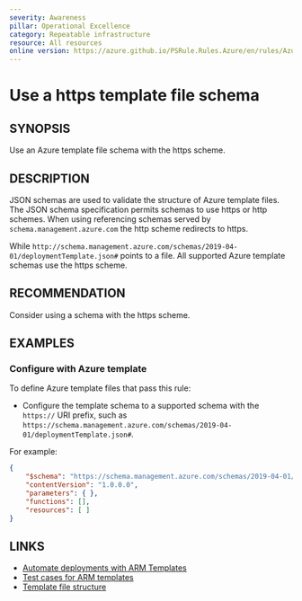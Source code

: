 ```yaml
---
severity: Awareness
pillar: Operational Excellence
category: Repeatable infrastructure
resource: All resources
online version: https://azure.github.io/PSRule.Rules.Azure/en/rules/Azure.Template.TemplateScheme/
---
```


# Use a https template file schema

## SYNOPSIS

Use an Azure template file schema with the https scheme.

## DESCRIPTION

JSON schemas are used to validate the structure of Azure template files.
The JSON schema specification permits schemas to use https or http schemes.
When using referencing schemas served by `schema.management.azure.com` the http scheme redirects to https.

While `http://schema.management.azure.com/schemas/2019-04-01/deploymentTemplate.json#` points to a file.
All supported Azure template schemas use the https scheme.

## RECOMMENDATION

Consider using a schema with the https scheme.

## EXAMPLES

### Configure with Azure template

To define Azure template files that pass this rule:

- Configure the template schema to a supported schema with the `https://` URI prefix,
  such as `https://schema.management.azure.com/schemas/2019-04-01/deploymentTemplate.json#`.

For example:

```json
{
    "$schema": "https://schema.management.azure.com/schemas/2019-04-01/deploymentTemplate.json#",
    "contentVersion": "1.0.0.0",
    "parameters": { },
    "functions": [],
    "resources": [ ]
}
```

## LINKS

- [Automate deployments with ARM Templates](https://learn.microsoft.com/azure/architecture/framework/devops/automation-infrastructure#automate-deployments-with-arm-templates)
- [Test cases for ARM templates](https://learn.microsoft.com/azure/azure-resource-manager/templates/template-test-cases)
- [Template file structure](https://learn.microsoft.com/azure/azure-resource-manager/templates/template-syntax)
